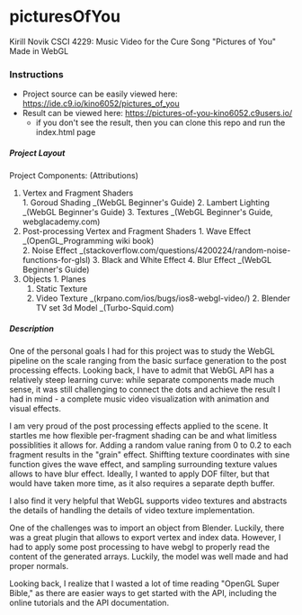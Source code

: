 # picturesOfYou
Kirill Novik CSCI 4229: Music Video for the Cure Song "Pictures of You" Made in WebGL

### Instructions

* Project source can be easily viewed here: https://ide.c9.io/kino6052/pictures_of_you
* Result can be viewed here: https://pictures-of-you-kino6052.c9users.io/
  * if you don't see the result, then you can clone this repo and run the index.html page

##### Project Layout
Project Components:                                       (Attributions)

  1. Vertex and Fragment Shaders                          
    1. Goroud Shading                                     _(WebGL Beginner's Guide)
    2. Lambert Lighting                                   _(WebGL Beginner's Guide)
    3. Textures                                           _(WebGL Beginner's Guide, webglacademy.com)
  2. Post-processing Vertex and Fragment Shaders
    1. Wave Effect                                        _(OpenGL_Programming wiki book)          
    2. Noise Effect                                       _(stackoverflow.com/questions/4200224/random-noise-functions-for-glsl)
    3. Black and White Effect
    4. Blur Effect                                        _(WebGL Beginner's Guide)
  3. Objects
    1. Planes
       1. Static Texture
       2. Video Texture                                   _(krpano.com/ios/bugs/ios8-webgl-video/)
    2. Blender TV set 3d Model                            _(Turbo-Squid.com)

##### Description
One of the personal goals  I had for this project was to study the WebGL pipeline on the scale ranging from the basic surface generation to the post processing effects. Looking back, I have to admit that WebGL API has a relatively steep learning curve: while separate components made much sense, it was still challenging to connect the dots and achieve the result I had in mind - a complete music video visualization with animation and visual effects. 

I am very proud of the post processing effects applied to the scene. It startles me how flexible per-fragment shading can be and what limitless possiblities it allows for. Adding a random value raning from 0 to 0.2 to each fragment results in the "grain" effect. Shiffting texture coordinates with sine function gives the wave effect, and sampling surrounding texture values allows to have blur effect. Ideally, I wanted to apply DOF filter, but that would have taken more time, as it also requires a separate depth buffer.

I also find it very helpful that WebGL supports video textures and abstracts the details of handling the details of video texture implementation.

One of the challenges was to import an object from Blender. Luckily, there was a great plugin that allows to export vertex and index data. However, I had to apply some post processing to have webgl to properly read the content of the generated arrays. Luckily, the model was well made and had proper normals.

Looking back, I realize that I wasted a lot of time reading "OpenGL Super Bible," as there are easier ways to get started with the API, including the online tutorials and the API documentation.


